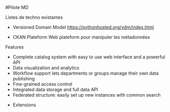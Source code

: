 #Pilote MD

Listes de techno existantes

* Versioned Domain Model
https://pythonhosted.org/vdm/index.html

* CKAN Plateform
Web plateform pour manipuler les métadonnées

Features
  *  Complete catalog system with easy to use web interface and a powerful API
  *   Data visualization and analytics
  *  Workflow support lets departments or groups manage their own data publishing
  *  Fine-grained access control
  *  Integrated data storage and full data API
  *  Federated structure: easily set up new instances with common search
+ Extensions
